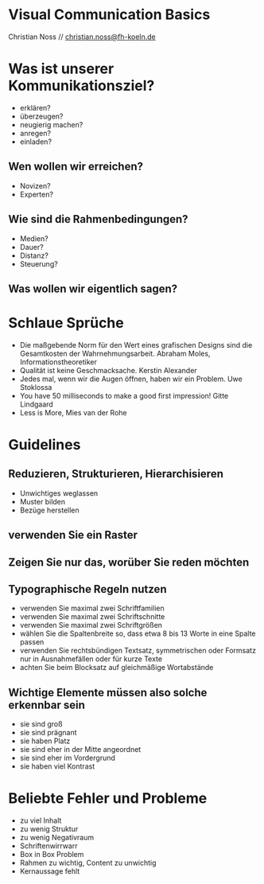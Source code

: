 Visual Communication Basics
============
Christian Noss // christian.noss@fh-koeln.de

# Was ist unserer Kommunikationsziel?
- erklären?
- überzeugen?
- neugierig machen?
- anregen?
- einladen?

## Wen wollen wir erreichen?
- Novizen?
- Experten?

## Wie sind die Rahmenbedingungen?
- Medien?
- Dauer?
- Distanz?
- Steuerung?

## Was wollen wir eigentlich sagen?

# Schlaue Sprüche 
- Die maßgebende Norm für den Wert eines grafischen Designs sind die Gesamtkosten der Wahrnehmungsarbeit. Abraham Moles, Informationstheoretiker
- Qualität ist keine Geschmacksache. Kerstin Alexander
- Jedes mal, wenn wir die Augen öffnen, haben wir ein Problem. Uwe Stoklossa
- You have 50 milliseconds to make a good first impression! Gitte Lindgaard
- Less is More, Mies van der Rohe


# Guidelines

## Reduzieren, Strukturieren, Hierarchisieren
- Unwichtiges weglassen
- Muster bilden
- Bezüge herstellen

## verwenden Sie ein Raster

## Zeigen Sie nur das, worüber Sie reden möchten

## Typographische Regeln nutzen
- verwenden Sie maximal zwei Schriftfamilien
- verwenden Sie maximal zwei Schriftschnitte
- verwenden Sie maximal zwei Schriftgrößen
- wählen Sie die Spaltenbreite so, dass etwa 8 bis 13 Worte in eine Spalte passen
- verwenden Sie rechtsbündigen Textsatz, symmetrischen oder Formsatz nur in Ausnahmefällen oder für kurze Texte
- achten Sie beim Blocksatz auf gleichmäßige Wortabstände

## Wichtige Elemente müssen also solche erkennbar sein
- sie sind groß
- sie sind prägnant
- sie haben Platz
- sie sind eher in der Mitte angeordnet
- sie sind eher im Vordergrund
- sie haben viel Kontrast

# Beliebte Fehler und Probleme
- zu viel Inhalt
- zu wenig Struktur
- zu wenig Negativraum
- Schriftenwirrwarr
- Box in Box Problem
- Rahmen zu wichtig, Content zu unwichtig
- Kernaussage fehlt

